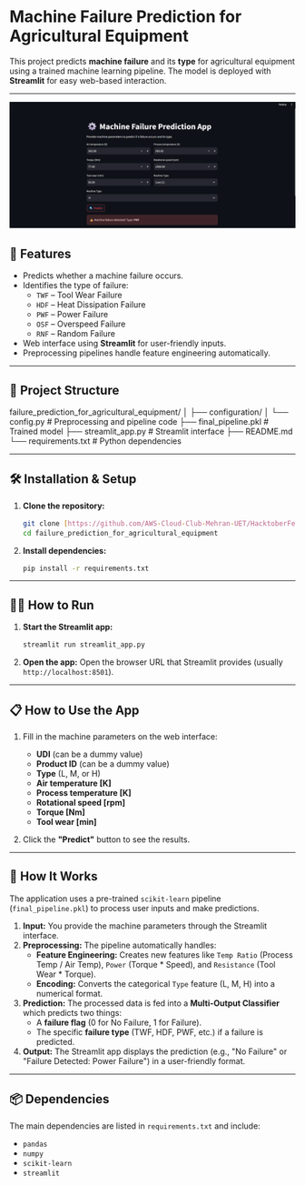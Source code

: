 # Machine Failure Prediction for Agricultural Equipment

This project predicts **machine failure** and its **type** for agricultural equipment using a trained machine learning pipeline. The model is deployed with **Streamlit** for easy web-based interaction.

---

![Web interface](image.png)

## 🚀 Features

* Predicts whether a machine failure occurs.
* Identifies the type of failure:
    * `TWF` – Tool Wear Failure
    * `HDF` – Heat Dissipation Failure
    * `PWF` – Power Failure
    * `OSF` – Overspeed Failure
    * `RNF` – Random Failure
* Web interface using **Streamlit** for user-friendly inputs.
* Preprocessing pipelines handle feature engineering automatically.

---

## 📂 Project Structure

failure_prediction_for_agricultural_equipment/
│
├── configuration/
│ └── config.py # Preprocessing and pipeline code
├── final_pipeline.pkl # Trained model
├── streamlit_app.py # Streamlit interface
├── README.md
└── requirements.txt # Python dependencies

---

## 🛠 Installation & Setup

1.  **Clone the repository:**
    ```bash
    git clone [https://github.com/AWS-Cloud-Club-Mehran-UET/HacktoberFest-2.0.git]
    cd failure_prediction_for_agricultural_equipment
    ```

2.  **Install dependencies:**
    ```bash
    pip install -r requirements.txt
    ```

---

## 🏃‍♀️ How to Run

1.  **Start the Streamlit app:**
    ```bash
    streamlit run streamlit_app.py
    ```

2.  **Open the app:** Open the browser URL that Streamlit provides (usually `http://localhost:8501`).

---

## 📋 How to Use the App

1.  Fill in the machine parameters on the web interface:
    * **UDI** (can be a dummy value)
    * **Product ID** (can be a dummy value)
    * **Type** (L, M, or H)
    * **Air temperature [K]**
    * **Process temperature [K]**
    * **Rotational speed [rpm]**
    * **Torque [Nm]**
    * **Tool wear [min]**

2.  Click the **"Predict"** button to see the results.

---

## 🧰 How It Works

The application uses a pre-trained `scikit-learn` pipeline (`final_pipeline.pkl`) to process user inputs and make predictions.

1.  **Input:** You provide the machine parameters through the Streamlit interface.
2.  **Preprocessing:** The pipeline automatically handles:
    * **Feature Engineering:** Creates new features like `Temp Ratio` (Process Temp / Air Temp), `Power` (Torque * Speed), and `Resistance` (Tool Wear * Torque).
    * **Encoding:** Converts the categorical `Type` feature (L, M, H) into a numerical format.
3.  **Prediction:** The processed data is fed into a **Multi-Output Classifier** which predicts two things:
    * A **failure flag** (0 for No Failure, 1 for Failure).
    * The specific **failure type** (TWF, HDF, PWF, etc.) if a failure is predicted.
4.  **Output:** The Streamlit app displays the prediction (e.g., "No Failure" or "Failure Detected: Power Failure") in a user-friendly format.

---

## 📦 Dependencies

The main dependencies are listed in `requirements.txt` and include:
* `pandas`
* `numpy`
* `scikit-learn`
* `streamlit`